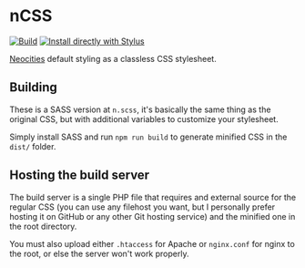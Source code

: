 # nCSS
[![Build](https://github.com/lime360/ncss/actions/workflows/build.yml/badge.svg)](https://github.com/lime360/ncss/actions/workflows/build.yml) [![Install directly with Stylus](https://img.shields.io/badge/Install%20directly%20with-Stylus-00adad.svg)](https://raw.githubusercontent.com/lime360/ncss/main/n.user.css)

[Neocities](https://neocities.org) default styling as a classless CSS stylesheet.

## Building
These is a SASS version at `n.scss`, it's basically the same thing as the original CSS, but with additional variables to customize your stylesheet.

Simply install SASS and run `npm run build` to generate minified CSS in the `dist/` folder.

## Hosting the build server
The build server is a single PHP file that requires and external source for the regular CSS (you can use any filehost you want, but I personally prefer hosting it on GitHub or any other Git hosting service) and the minified one in the root directory.

You must also upload either `.htaccess` for Apache or `nginx.conf` for nginx to the root, or else the server won't work properly.